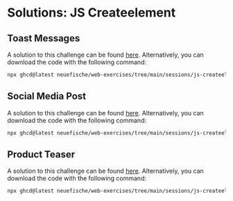 # Solutions: JS Createelement

## Toast Messages

A solution to this challenge can be found [here](https://github.com/neuefische/web-exercises/tree/main/sessions/js-createelement/toast-messages_solution). Alternatively, you can download the code with the following command:

```bash
npx ghcd@latest neuefische/web-exercises/tree/main/sessions/js-createelement/toast-messages_solution
```

## Social Media Post

A solution to this challenge can be found [here](https://github.com/neuefische/web-exercises/tree/main/sessions/js-createelement/social-media-post_solution). Alternatively, you can download the code with the following command:

```bash
npx ghcd@latest neuefische/web-exercises/tree/main/sessions/js-createelement/social-media-post_solution
```

## Product Teaser

A solution to this challenge can be found [here](https://github.com/neuefische/web-exercises/tree/main/sessions/js-createelement/product-teaser_solution). Alternatively, you can download the code with the following command:

```bash
npx ghcd@latest neuefische/web-exercises/tree/main/sessions/js-createelement/product-teaser_solution
```
